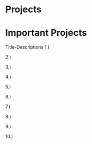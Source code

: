 # Projects
# Important Projects
Title-Descriptions
1.)

2.)

3.)

4.)

5.)

6.)

7.)

8.)

9.)

10.)
